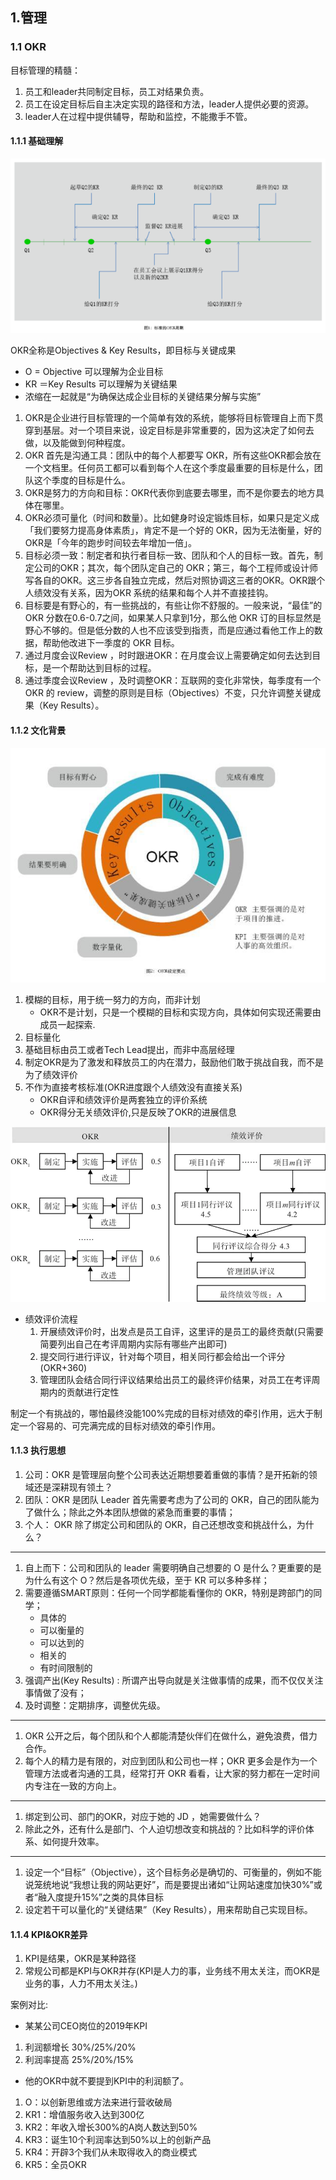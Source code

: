 ## 1.管理


### 1.1 OKR

目标管理的精髓：
1. 员工和leader共同制定目标，员工对结果负责。
2. 员工在设定目标后自主决定实现的路径和方法，leader人提供必要的资源。
3. leader人在过程中提供辅导，帮助和监控，不能撒手不管。

#### 1.1.1 基础理解
![](./images/okr周期.png)

OKR全称是Objectives & Key Results，即目标与关键成果
- O = Objective 可以理解为企业目标
- KR ＝Key Results 可以理解为关键结果
- 浓缩在一起就是“为确保达成企业目标的关键结果分解与实施”

1. OKR是企业进行目标管理的一个简单有效的系统，能够将目标管理自上而下贯穿到基层。对一个项目来说，设定目标是非常重要的，因为这决定了如何去做，以及能做到何种程度。
2. OKR 首先是沟通工具：团队中的每个人都要写 OKR，所有这些OKR都会放在一个文档里。任何员工都可以看到每个人在这个季度最重要的目标是什么，团队这个季度的目标是什么。
3. OKR是努力的方向和目标：OKR代表你到底要去哪里，而不是你要去的地方具体在哪里。
4. OKR必须可量化（时间和数量）。比如健身时设定锻炼目标，如果只是定义成「我们要努力提高身体素质」，肯定不是一个好的 OKR，因为无法衡量，好的OKR是「今年的跑步时间较去年增加一倍」。
5. 目标必须一致：制定者和执行者目标一致、团队和个人的目标一致。首先，制定公司的OKR；其次，每个团队定自己的 OKR；第三，每个工程师或设计师写各自的OKR。这三步各自独立完成，然后对照协调这三者的OKR。OKR跟个人绩效没有关系，因为OKR 系统的结果和每个人并不直接挂钩。
6. 目标要是有野心的，有一些挑战的，有些让你不舒服的。一般来说，“最佳”的 OKR 分数在0.6-0.7之间，如果某人只拿到1分，那么他 OKR 订的目标显然是野心不够的。但是低分数的人也不应该受到指责，而是应通过看他工作上的数据，帮助他改进下一季度的 OKR 目标。
7. 通过月度会议Review ，时时跟进OKR：在月度会议上需要确定如何去达到目标，是一个帮助达到目标的过程。
8. 通过季度会议Review ，及时调整OKR：互联网的变化非常快，每季度有一个OKR 的 review，调整的原则是目标（Objectives）不变，只允许调整关键成果（Key Results）。

#### 1.1.2 文化背景
![](./images/okr目标要点.jpeg)

1. 模糊的目标，用于统一努力的方向，而非计划
    - OKR不是计划，只是一个模糊的目标和实现方向，具体如何实现还需要由成员一起探索.
2. 目标量化
3. 基础目标由员工或者Tech Lead提出，而非中高层经理
4. 制定OKR是为了激发和释放员工的内在潜力，鼓励他们敢于挑战自我，而不是为了绩效评价
5. 不作为直接考核标准(OKR进度跟个人绩效没有直接关系)
    - OKR自评和绩效评价是两套独立的评价系统
    - OKR得分无关绩效评价,只是反映了OKR的进展信息

![](./images/okr&绩效.webp)
- 绩效评价流程
    1. 开展绩效评价时，出发点是员工自评，这里评的是员工的最终贡献(只需要简要列出自己在考评周期内实际有哪些产出即可)
    2. 提交同行进行评议，针对每个项目，相关同行都会给出一个评分(OKR+360)
    3. 管理团队会结合同行评议结果给出员工的最终评价结果，对员工在考评周期内的贡献进行定性

制定一个有挑战的，哪怕最终没能100%完成的目标对绩效的牵引作用，远大于制定一个容易的、可完满完成的目标对绩效的牵引作用。

#### 1.1.3 执行思想

1. 公司：OKR 是管理层向整个公司表达近期想要着重做的事情？是开拓新的领域还是深耕现有领土？
2. 团队：OKR 是团队 Leader 首先需要考虑为了公司的 OKR，自己的团队能为了做什么；除此之外本团队想做的紧急而重要的事情；
3. 个人： OKR 除了绑定公司和团队的 OKR，自己还想改变和挑战什么，为什么？

---
1. 自上而下：公司和团队的 leader 需要明确自己想要的 O 是什么？更重要的是为什么有这个 O？然后是各项优先级，至于 KR 可以多种多样；
2. 需要遵循SMART原则：任何一个同学都能看懂你的 OKR，特别是跨部门的同学；
    - 具体的
    - 可以衡量的
    - 可以达到的
    - 相关的
    - 有时间限制的
3. 强调产出(Key Results) : 所谓产出导向就是关注做事情的成果，而不仅仅关注事情做了没有；
4. 及时调整：定期排序，调整优先级。
---
1. OKR 公开之后，每个团队和个人都能清楚伙伴们在做什么，避免浪费，借力合作。
2. 每个人的精力是有限的，对应到团队和公司也一样；OKR 更多会是作为一个管理方法或者沟通的工具，经常打开 OKR 看看，让大家的努力都在一定时间内专注在一致的方向上。
---
1. 绑定到公司、部门的OKR，对应于她的 JD ，她需要做什么？
2. 除此之外，还有什么是部门、个人迫切想改变和挑战的？比如科学的评价体系、如何提升效率。
---
1. 设定一个“目标”（Objective），这个目标务必是确切的、可衡量的，例如不能说笼统地说“我想让我的网站更好”，而是要提出诸如“让网站速度加快30%”或者“融入度提升15%”之类的具体目标
2. 设定若干可以量化的“关键结果”（Key Results），用来帮助自己实现目标。

#### 1.1.4 KPI&OKR差异
1. KPI是结果，OKR是某种路径
2. 常规公司都是KPI与OKR并存(KPI是人力的事，业务线不用太关注，而OKR是业务的事，人力不用太关注。)

案例对比:
- 某某公司CEO岗位的2019年KPI 
1. 利润额增长 30%/25%/20% 
2. 利润率提高 25%/20%/15%
- 他的OKR中就不要提到KPI中的利润额了。 
1. O：以创新思维或方法来进行营收破局 
2. KR1：增值服务收入达到300亿 
3. KR2：年收入增长300%的A岗人数达到50% 
4. KR3：诞生10个利润率达到50%以上的创新产品 
5. KR4：开辟3个我们从未取得收入的商业模式 
6. KR5：全员OKR


















